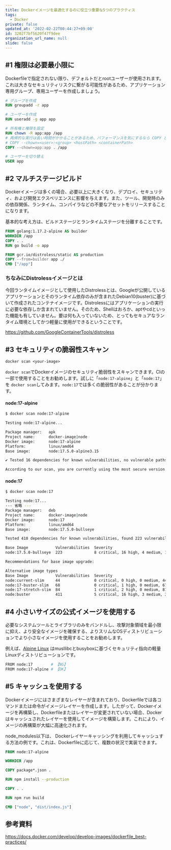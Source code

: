 ```yaml
---
title: Dockerイメージを最適化するのに役立つ重要な5つのプラクティス
tags:
  - Docker
private: false
updated_at: '2022-02-22T00:44:27+09:00'
id: 3202f7bf5620f47f9dee
organization_url_name: null
slide: false
---
```

## #1 権限は必要最小限に

Dockerfileで指定されない限り、デフォルトだとrootユーザーが使用されます。これは大きなセキュリティリスクに繋がる可能性があるため、アプリケーション専用グループ、専用ユーザーを作成しましょう。

```Dockerfile
# グループを作成
RUN groupadd -r app

# ユーザーを作成
RUN useradd -g app app

# 所有権と権限を設定
RUN chown -R app:app /app
# 再帰的な実行は長い時間がかかることがあるため、パフォーマンスを気にするなら COPY と一緒の方が良い
# COPY --chown=<user>:<group> <hostPath> <containerPath>
COPY --chown=app:app . /app

# ユーザーを切り替え
USER app
```

## #2 マルチステージビルド

Dockerイメージは多くの場合、必要以上に大きくなり、デプロイ、セキュリティ、および開発エクスペリエンスに影響を与えます。また、ツール、開発時のみの依存関係、ランタイム、コンパイラなどの不要なアセットをリリースすることになります。

基本的な考え方は、ビルドステージとランタイムステージを分離することです。


```Dockerfile
FROM golang:1.17.2-alpine AS builder
WORKDIR /app
COPY . .
RUN go build -o app

FROM gcr.io/distroless/static AS production
COPY --from=builder app ./
CMD ["/app"]
```

### ちなみにDistrolessイメージとは
今回ランタイムイメージとして使用したDistrolessとは、Googleが公開しているアプリケーションとそのランタイム依存のみが含まれたDebian10(buster)に基づいて作成されたコンテナイメージです。Distrolessにはアプリケーションの実行に必要な依存しか含まれていません。そのため、Shellはおろか、aptやcdといった機能も有していません。要は何も入っていないため、とってもセキュアなランタイム環境としてかつ軽量に使用ができるということです。

https://github.com/GoogleContainerTools/distroless

## #3 セキュリティの脆弱性スキャン

```Dockerfile
docker scan <your-image>
```

`docker scan`でDockerイメージのセキュリティ脆弱性をスキャンできます。CIの一部で使用することをお勧めします。試しに「`node:17-alpine`」と「`node:17`」を `docker scan`してみます。`node:17`では多くの脆弱性があることが分かります。

#### node:17-alpine

```bash
$ docker scan node:17-alpine

Testing node:17-alpine...

Package manager:   apk
Project name:      docker-image|node
Docker image:      node:17-alpine
Platform:          linux/amd64
Base image:        node:17.5.0-alpine3.15

✔ Tested 16 dependencies for known vulnerabilities, no vulnerable paths found.

According to our scan, you are currently using the most secure version of the selected base image
```

#### node:17

```bash
$ docker scan node:17

Testing node:17...
--- 省略 ---
Package manager:   deb
Project name:      docker-image|node
Docker image:      node:17
Platform:          linux/amd64
Base image:        node:17.5.0-bullseye

Tested 410 dependencies for known vulnerabilities, found 223 vulnerabilities.

Base Image            Vulnerabilities  Severity
node:17.5.0-bullseye  223              8 critical, 16 high, 4 medium, 195 low

Recommendations for base image upgrade:

Alternative image types
Base Image            Vulnerabilities  Severity
node:current-slim     44               0 critical, 0 high, 0 medium, 44 low
node:17-buster-slim   68               0 critical, 1 high, 0 medium, 67 low
node:17-stretch-slim  84               1 critical, 2 high, 0 medium, 81 low
node:buster           411              5 critical, 16 high, 3 medium, 387 low
```

## #4 小さいサイズの公式イメージを使用する

必要なシステムツールとライブラリのみをバンドルし、攻撃対象領域を最小限に抑え、より安全なイメージを確保する、よりスリムなOSディストリビューションでより小さなイメージを使用することをお勧めします。

例えば、[Alpine Linux](https://alpinelinux.org/) はmusllibcとbusyboxに基づくセキュリティ指向の軽量Linuxディストリビューションです。

```bash
FROM node:17        # 【NG】
FROM node:17-alpine # 【OK】
```

## #5 キャッシュを使用する

Dockerイメージにはさまざまなレイヤーが含まれており、Dockerfileでは各コマンドまたは命令がイメージレイヤーを作成します。したがって、Dockerイメージを再構築し、Dockerfileまたはレイヤーが変更されていない場合、Dockerはキャッシュされたレイヤーを使用してイメージを構築します。これにより、イメージの再構築が大幅に高速化されます。

node_modules以下は、 Dockerレイヤーキャッシングを利用してキャッシュする方法の例です。これは、Dockerfileに応じて、複数の状況で実装できます。

```Dockerfile
FROM node:17-alpine

WORKDIR /app

COPY package*.json .

RUN npm install --production

COPY . .

RUN npm run build

CMD ["node", "dist/index.js"]
```

## 参考資料

https://docs.docker.com/develop/develop-images/dockerfile_best-practices/
